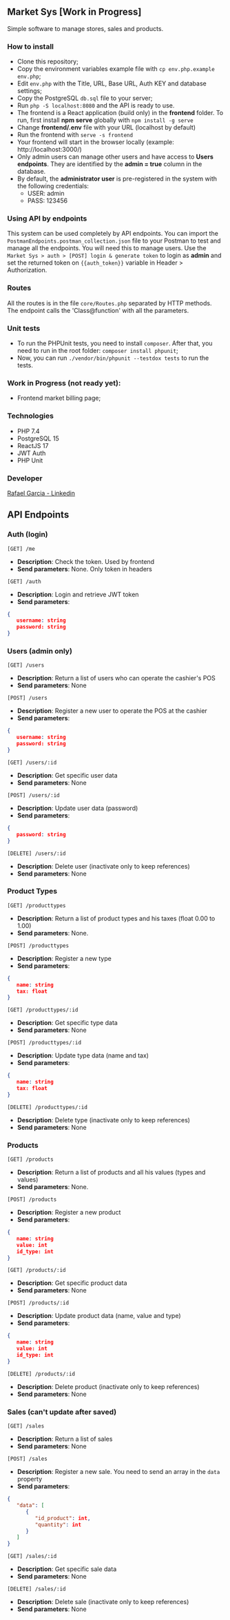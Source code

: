 ## Market Sys [Work in Progress]

Simple software to manage stores, sales and products.

### How to install

- Clone this repository;
- Copy the environment variables example file with `cp env.php.example env.php`;
- Edit `env.php` with the Title, URL, Base URL, Auth KEY and database settings;
- Copy the PostgreSQL `db.sql` file to your server;
- Run `php -S localhost:8080` and the API is ready to use.
- The frontend is a React application (build only) in the **frontend** folder. To run, first install **npm serve** globally with ```npm install -g serve```
- Change **frontend/.env** file with your URL (localhost by default)
- Run the frontend with ```serve -s frontend```
- Your frontend will start in the browser locally (example: http://localhost:3000/)
- Only admin users can manage other users and have access to **Users endpoints**. They are identified by the **admin = true** column in the database.
- By default, the **administrator user** is pre-registered in the system with the following credentials:
  *  USER: admin
  *  PASS: 123456

### Using API by endpoints

This system can be used completely by API endpoints.
You can import the `PostmanEndpoints.postman_collection.json` file to your Postman to test and manage all the endpoints.
You will need this to manage users.
Use the `Market Sys > auth > [POST] login & generate token` to login as **admin** and set the returned token on `{{auth_token}}` variable in Header > Authorization.

### Routes

All the routes is in the file `core/Routes.php` separated by HTTP methods. The endpoint calls the 'Class@function' with all the parameters.

### Unit tests

- To run the PHPUnit tests, you need to install `composer`. After that, you need to run in the root folder: `composer install phpunit`;
- Now, you can run `./vendor/bin/phpunit --testdox tests` to run the tests.

### Work in Progress (not ready yet):

-  Frontend market billing page;

### Technologies

* PHP 7.4
* PostgreSQL 15
* ReactJS 17
* JWT Auth
* PHP Unit

### Developer

[Rafael Garcia - Linkedin](https://www.linkedin.com/in/rafaelrrgarcia/)

## API Endpoints

### Auth (login)

```[GET] /me```
*  **Description**: Check the token. Used by frontend
*  **Send parameters**: None. Only token in headers

```[GET] /auth```
*  **Description**: Login and retrieve JWT token
*  **Send parameters**: 

```json
{
   username: string
   password: string
}
```

### Users (admin only)

```[GET] /users```
*  **Description**: Return a list of users who can operate the cashier's POS
*  **Send parameters**: None

```[POST] /users```
*  **Description**: Register a new user to operate the POS at the cashier
*  **Send parameters**:

```json
{
   username: string
   password: string
}
```

```[GET] /users/:id```
*  **Description**: Get specific user data
*  **Send parameters**: None

```[POST] /users/:id```
*  **Description**: Update user data (password)
*  **Send parameters**:

```json
{
   password: string
}
```

```[DELETE] /users/:id```
*  **Description**: Delete user (inactivate only to keep references)
*  **Send parameters**: None

### Product Types

```[GET] /producttypes```
*  **Description**: Return a list of product types and his taxes (float 0.00 to 1.00)
*  **Send parameters**: None.

```[POST] /producttypes```
*  **Description**: Register a new type
*  **Send parameters**:

```json
{
   name: string
   tax: float
}
```

```[GET] /producttypes/:id```
*  **Description**: Get specific type data
*  **Send parameters**: None

```[POST] /producttypes/:id```
*  **Description**: Update type data (name and tax)
*  **Send parameters**:

```json
{
   name: string
   tax: float
}
```

```[DELETE] /producttypes/:id```
*  **Description**: Delete type (inactivate only to keep references)
*  **Send parameters**: None

### Products

```[GET] /products```
*  **Description**: Return a list of products and all his values (types and values)
*  **Send parameters**: None.

```[POST] /products```
*  **Description**: Register a new product
*  **Send parameters**:

```json
{
   name: string
   value: int
   id_type: int
}
```

```[GET] /products/:id```
*  **Description**: Get specific product data
*  **Send parameters**: None

```[POST] /products/:id```
*  **Description**: Update product data (name, value and type)
*  **Send parameters**:

```json
{
   name: string
   value: int
   id_type: int
}
```

```[DELETE] /products/:id```
*  **Description**: Delete product (inactivate only to keep references)
*  **Send parameters**: None

### Sales (can't update after saved)

```[GET] /sales```
*  **Description**: Return a list of sales
*  **Send parameters**: None

```[POST] /sales```
*  **Description**: Register a new sale. You need to send an array in the `data` property
*  **Send parameters**:

```json
{ 
   "data": [
      {
         "id_product": int,
         "quantity": int
      }
   ]
}
```

```[GET] /sales/:id```
*  **Description**: Get specific sale data
*  **Send parameters**: None

```[DELETE] /sales/:id```
*  **Description**: Delete sale (inactivate only to keep references)
*  **Send parameters**: None